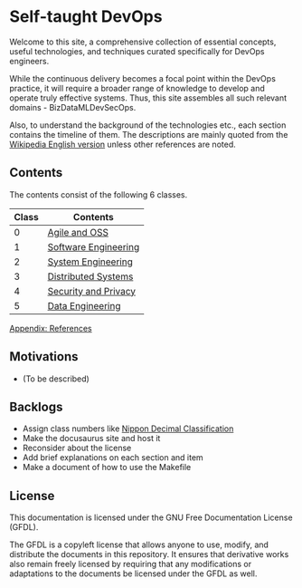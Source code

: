 # Self-taught DevOps

Welcome to this site, a comprehensive collection of essential concepts, useful technologies, and techniques curated specifically for DevOps engineers.

While the continuous delivery becomes a focal point within the DevOps practice, it will require a broader range of knowledge to develop and operate truly effective systems.
Thus, this site assembles all such relevant domains - BizDataMLDevSecOps.

Also, to understand the background of the technologies etc., each section contains the timeline of them. The descriptions are mainly quoted from the [Wikipedia English version](https://en.wikipedia.org/wiki/Main_Page) unless other references are noted.

## Contents

The contents consist of the following 6 classes.

| Class | Contents                              |
| ----- | ------------------------------------- |
| 0     | [Agile and OSS](ch0/README.md)        |
| 1     | [Software Engineering](ch1/README.md) |
| 2     | [System Engineering](ch2/README.md)   |
| 3     | [Distributed Systems](ch3/README.md)  |
| 4     | [Security and Privacy](ch4/README.md) |
| 5     | [Data Engineering](ch5/README.md)     |

[Appendix: References](ch9/README.md)

## Motivations

- (To be described)

## Backlogs

- Assign class numbers like [Nippon Decimal Classification](https://en.wikipedia.org/wiki/Nippon_Decimal_Classification)
- Make the docusaurus site and host it
- Reconsider about the license
- Add brief explanations on each section and item
- Make a document of how to use the Makefile

## License

This documentation is licensed under the GNU Free Documentation License (GFDL).

The GFDL is a copyleft license that allows anyone to use, modify, and distribute the documents in this repository. It ensures that derivative works also remain freely licensed by requiring that any modifications or adaptations to the documents be licensed under the GFDL as well.
